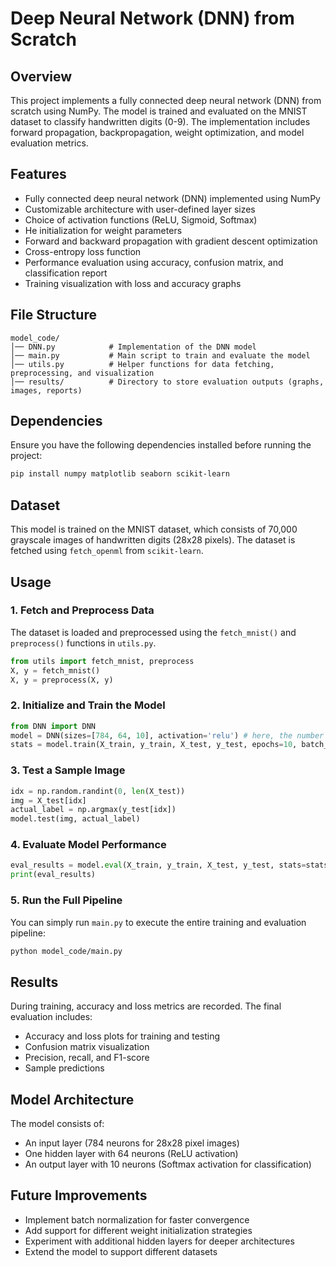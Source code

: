 # Deep Neural Network (DNN) from Scratch

## Overview

This project implements a fully connected deep neural network (DNN) from scratch using NumPy. The model is trained and evaluated on the MNIST dataset to classify handwritten digits (0-9). The implementation includes forward propagation, backpropagation, weight optimization, and model evaluation metrics.

## Features

- Fully connected deep neural network (DNN) implemented using NumPy
- Customizable architecture with user-defined layer sizes
- Choice of activation functions (ReLU, Sigmoid, Softmax)
- He initialization for weight parameters
- Forward and backward propagation with gradient descent optimization
- Cross-entropy loss function
- Performance evaluation using accuracy, confusion matrix, and classification report
- Training visualization with loss and accuracy graphs

## File Structure

```
model_code/
│── DNN.py            # Implementation of the DNN model
│── main.py           # Main script to train and evaluate the model
│── utils.py          # Helper functions for data fetching, preprocessing, and visualization
│── results/          # Directory to store evaluation outputs (graphs, images, reports)
```

## Dependencies

Ensure you have the following dependencies installed before running the project:

```bash
pip install numpy matplotlib seaborn scikit-learn
```

## Dataset

This model is trained on the MNIST dataset, which consists of 70,000 grayscale images of handwritten digits (28x28 pixels). The dataset is fetched using `fetch_openml` from `scikit-learn`.

## Usage

### 1. Fetch and Preprocess Data

The dataset is loaded and preprocessed using the `fetch_mnist()` and `preprocess()` functions in `utils.py`.

```python
from utils import fetch_mnist, preprocess
X, y = fetch_mnist()
X, y = preprocess(X, y)
```

### 2. Initialize and Train the Model

```python
from DNN import DNN
model = DNN(sizes=[784, 64, 10], activation='relu') # here, the number of hidden layers and their dimensions can be changed
stats = model.train(X_train, y_train, X_test, y_test, epochs=10, batch_size=128, lr=0.01)
```

### 3. Test a Sample Image

```python
idx = np.random.randint(0, len(X_test))
img = X_test[idx]
actual_label = np.argmax(y_test[idx])
model.test(img, actual_label)
```

### 4. Evaluate Model Performance

```python
eval_results = model.eval(X_train, y_train, X_test, y_test, stats=stats)
print(eval_results)
```

### 5. Run the Full Pipeline

You can simply run `main.py` to execute the entire training and evaluation pipeline:

```bash
python model_code/main.py
```

## Results

During training, accuracy and loss metrics are recorded. The final evaluation includes:

- Accuracy and loss plots for training and testing
- Confusion matrix visualization
- Precision, recall, and F1-score
- Sample predictions

## Model Architecture

The model consists of:

- An input layer (784 neurons for 28x28 pixel images)
- One hidden layer with 64 neurons (ReLU activation)
- An output layer with 10 neurons (Softmax activation for classification)

## Future Improvements

- Implement batch normalization for faster convergence
- Add support for different weight initialization strategies
- Experiment with additional hidden layers for deeper architectures
- Extend the model to support different datasets
